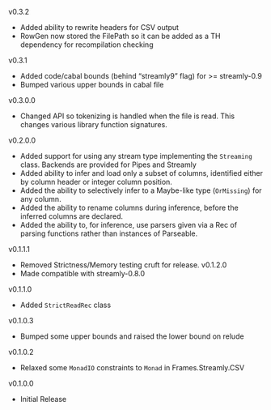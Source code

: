 v0.3.2
* Added ability to rewrite headers for CSV output
* RowGen now stored the FilePath so it can be added as a TH dependency for recompilation checking


v0.3.1
* Added code/cabal bounds (behind “streamly9” flag) for >= streamly-0.9
* Bumped various upper bounds in cabal file

v0.3.0.0
* Changed API so tokenizing is handled when the file is read.  This changes various library function signatures.

v0.2.0.0
* Added support for using any stream type implementing the ```Streaming``` class. Backends are provided for Pipes and Streamly
* Added ability to infer and load only a subset of columns, identified either by column header or integer column position.
* Added the ability to selectively infer to a Maybe-like type (```OrMissing```) for any column.
* Added the ability to rename columns during inference, before the inferred columns are declared.
* Added the ability to, for inference, use parsers given via a Rec of parsing functions rather than instances of Parseable.

v0.1.1.1
* Removed Strictness/Memory testing cruft for release.
v0.1.2.0
* Made compatible with streamly-0.8.0

v0.1.1.0
* Added ```StrictReadRec``` class

v0.1.0.3
* Bumped some upper bounds and raised the lower bound on relude

v0.1.0.2
* Relaxed some ```MonadIO``` constraints to ```Monad``` in Frames.Streamly.CSV

v0.1.0.0
* Initial Release
